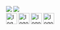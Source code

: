 
<div> 
  <a href = "mailto:leandroguitarjesus89@gmail.com"><img src="https://img.shields.io/badge/Gmail-D14836?style=for-the-badge&logo=gmail&logoColor=white" target="_blank"></a>
  <a href="https://www.linkedin.com/in/leoscripts" target="_blank"><img src="https://img.shields.io/badge/-LinkedIn-%230077B5?style=for-the-badge&logo=linkedin&logoColor=white" target="_blank"></a>
</div>

 <div>
   <img alt="" src="https://img.shields.io/badge/Ubuntu-E95420?style=for-the-badge&logo=ubuntu&logoColor=white"/>
  
  <!-- <img alt="" src="https://img.shields.io/badge/Windows-0078D6?style=for-the-badge&logo=windows&logoColor=white"/> -->
</div> 
       
<!--
<div style="display: inline_block">
  <img align="center" height="30" width="40" alt="logo Js" src="https://raw.githubusercontent.com/devicons/devicon/master/icons/javascript/javascript-plain.svg">
  <img align="center" height="50" width="50" alt="logo Php" src="https://advancedfilemanager.com/wp-content/uploads/2021/01/php_fm.png">
  <img align="center" height="30" width="30" alt="logo Node" src="https://github.com/LeoScripts/logos-imagens/blob/main/logo/node.png">
  <img align="center" height="30" width="30" alt="logo Laravel" src="https://laravel.com/img/logomark.min.svg">
  <img align="center" height="30" width="30" alt="logo jest" src="https://seeklogo.com/images/J/jest-logo-F9901EBBF7-seeklogo.com.png" >
  <img align="center" height="30" width="60" alt="logo PhpUnit" src="https://phpunit.de/img/phpunit.svg">
  <img align="center" height="30" width="30" alt="logo Docker" src="https://github.com/LeoScripts/logos-imagens/blob/main/logo/docker.png"> 
  <img align="center" height="30" width="30" alt="logo prisma" src="https://github.com/LeoScripts/logos-imagens/blob/main/logo/prismaORM.png">
  <img align="center" height="30" width="30" alt="logo React" src="https://github.com/LeoScripts/logos-imagens/blob/main/logo/react%20logo%20s.png">
  <img align="center" height="30" width="30" alt="log vue" src="https://github.com/LeoScripts/logos-imagens/blob/main/logo/vue.png">  
  <img align="center" height="30" width="30" alt="logo tailwind" src="https://github.com/LeoScripts/logos-imagens/blob/main/logo/tailwind.png">
</div>
-->

<div style="display: inline_block">
  <img align="center" height="30" width="30" alt="log golang" src="https://github.com/LeoScripts/logos-imagens/blob/main/logo/golang.png">  
    <img align="center" height="30" width="30" alt="logo Docker" src="https://github.com/LeoScripts/logos-imagens/blob/main/logo/docker.png">
     <img align="center" height="30" width="30" alt="logo Node" src="https://github.com/LeoScripts/logos-imagens/blob/main/logo/node.png">
   <img align="center" height="30" width="30" alt="logo React" src="https://github.com/LeoScripts/logos-imagens/blob/main/logo/react%20logo%20s.png">
</div>







  
 
 
